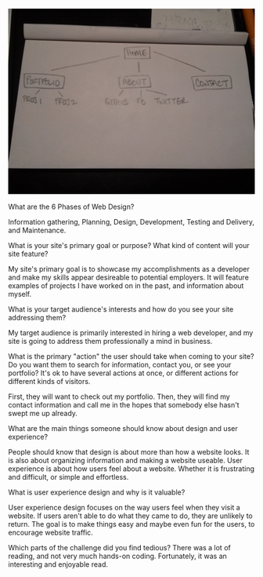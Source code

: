 ![sitemap](imgs/site-map.jpeg)

What are the 6 Phases of Web Design?

  Information gathering, Planning, Design, Development, Testing and Delivery, and Maintenance.


What is your site's primary goal or purpose? What kind of content will your site feature?

  My site's primary goal is to showcase my accomplishments as a developer and make my skills appear desireable to potential employers. It will feature examples of projects I have worked on in the past, and information about myself.


What is your target audience's interests and how do you see your site addressing them?

  My target audience is primarily interested in hiring a web developer, and my site is going to address them professionally a mind in business.


What is the primary "action" the user should take when coming to your site? Do you want them to search for information, contact you, or see your portfolio? It's ok to have several actions at once, or different actions for different kinds of visitors.

  First, they will want to check out my portfolio. Then, they will find my contact information and call me in the hopes that somebody else hasn't swept me up already.


What are the main things someone should know about design and user experience?

  People should know that design is about more than how a website looks. It is also about organizing information and making a website useable.
  User experience is about how users feel about a website. Whether it is frustrating and difficult, or simple and effortless.


What is user experience design and why is it valuable?

  User experience design focuses on the way users feel when they visit a website. If users aren't able to do what they came to do, they are unlikely to return. The goal is to make things easy and maybe even fun for the users, to encourage website traffic.


Which parts of the challenge did you find tedious?
  There was a lot of reading, and not very much hands-on coding. Fortunately, it was an interesting and enjoyable read.